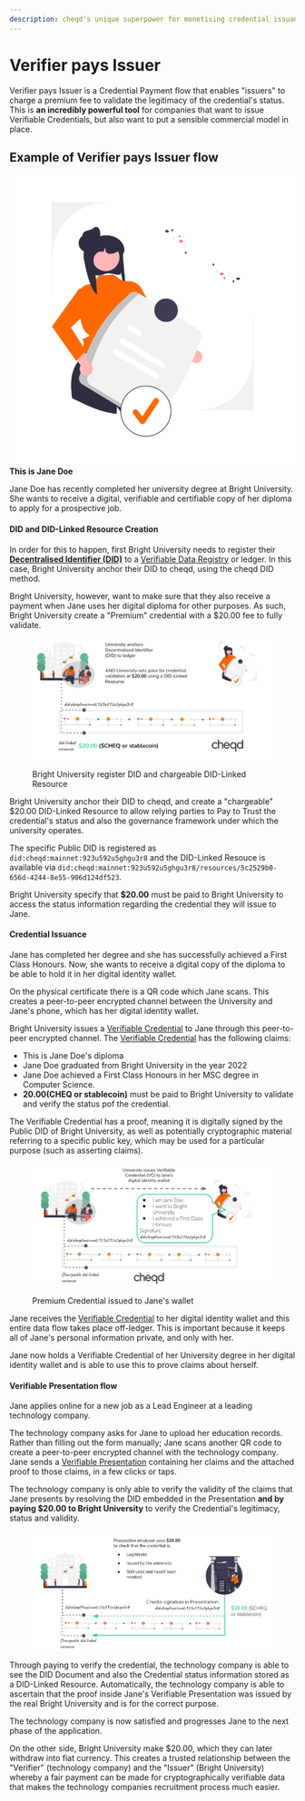```yaml
---
description: cheqd's unique superpower for monetising credential issuance
---
```


# Verifier pays Issuer

Verifier pays Issuer is a Credential Payment flow that enables "issuers" to charge a premium fee to validate the legitimacy of the credential's status. This is **an incredibly powerful tool** for companies that want to issue Verifiable Credentials, but also want to put a sensible commercial model in place.

## Example of Verifier pays Issuer flow

![Jane Doe](<../../.gitbook/assets/Jane Doe image.webp>) **This is Jane Doe**

Jane Doe has recently completed her university degree at Bright University. She wants to receive a digital, verifiable and certifiable copy of her diploma to apply for a prospective job.

#### DID and DID-Linked Resource Creation

In order for this to happen, first Bright University needs to register their [**Decentralised Identifier (DID)**](../../decentralised-identity/dids/what-is-a-did.md) to a [Verifiable Data Registry](../../decentralised-identity/dids/what-is-a-vdr.md) or ledger. In this case, Bright University anchor their DID to cheqd, using the cheqd DID method.

Bright University, however, want to make sure that they also receive a payment when Jane uses her digital diploma for other purposes. As such, Bright University create a "Premium" credential with a $20.00 fee to fully validate.

<figure><img src="../../.gitbook/assets/Registering Premium Credential.png" alt=""><figcaption><p>Bright University register DID and chargeable DID-Linked Resource</p></figcaption></figure>

Bright University anchor their DID to cheqd, and create a "chargeable" $20.00 DID-Linked Resource to allow relying parties to Pay to Trust the credential's status and also the governance framework under which the university operates.

The specific Public DID is registered as `did:cheqd:mainnet:923u592u5ghgu3r8` and the DID-Linked Resouce is available via `did:cheqd:mainnet:923u592u5ghgu3r8/resources/5c2529b0-656d-4244-8e55-906d124df523`.

Bright University specify that **$20.00** must be paid to Bright University to access the status information regarding the credential they will issue to Jane.

#### Credential Issuance

Jane has completed her degree and she has successfully achieved a First Class Honours. Now, she wants to receive a digital copy of the diploma to be able to hold it in her digital identity wallet.

On the physical certificate there is a QR code which Jane scans. This creates a peer-to-peer encrypted channel between the University and Jane's phone, which has her digital identity wallet.

Bright University issues a [Verifiable Credential](../../decentralised-identity/credentials/what-is-a-vc.md) to Jane through this peer-to-peer encrypted channel. The [Verifiable Credential](../../decentralised-identity/credentials/what-is-a-vc.md) has the following claims:

* This is Jane Doe's diploma
* Jane Doe graduated from Bright University in the year 2022
* Jane Doe achieved a First Class Honours in her MSC degree in Computer Science.
* **$20.00 ($CHEQ or stablecoin)** must be paid to Bright University to validate and verify the status pof the credential.&#x20;

The Verifiable Credential has a proof, meaning it is digitally signed by the Public DID of Bright University, as well as potentially cryptographic material referring to a specific public key, which may be used for a particular purpose (such as asserting claims).

<figure><img src="../../.gitbook/assets/Premium Credential Issued to Jane.png" alt=""><figcaption><p>Premium Credential issued to Jane's wallet</p></figcaption></figure>

Jane receives the [Verifiable Credential](../../decentralised-identity/credentials/what-is-a-vc.md) to her digital identity wallet and  this entire data flow takes place off-ledger. This is important because it keeps all of Jane's personal information private, and only with her.

Jane now holds a Verifiable Credential of her University degree in her digital identity wallet and is able to use this to prove claims about herself.

#### Verifiable Presentation flow

Jane applies online for a new job as a Lead Engineer at a leading technology company.

The technology company asks for Jane to upload her education records. Rather than filling out the form manually; Jane scans another QR code to create a peer-to-peer encrypted channel with the technology company. Jane sends a [Verifiable Presentation](../../decentralised-identity/credentials/what-is-a-vp.md) containing her claims and the attached proof to those claims, in a few clicks or taps.

The technology company is only able to verify the validity of the claims that Jane presents by resolving the DID embedded in the Presentation **and by paying $20.00 to Bright University** to verify the Credential's legitimacy, status and validity.

<figure><img src="../../.gitbook/assets/Paying for Premium Credential.png" alt=""><figcaption></figcaption></figure>

Through paying to verify the credential, the technology company is able to see the DID Document and also the Credential status information stored as a DID-Linked Resource. Automatically, the technology company is able to ascertain that the proof inside Jane's Verifiable Presentation was issued by the real Bright University and is for the correct purpose.

The technology company is now satisfied and progresses Jane to the next phase of the application.

On the other side, Bright University make $20.00, which they can later withdraw into fiat currency. This creates a trusted relationship between the "Verifier" (technology company) and the "Issuer" (Bright University) whereby a fair payment can be made for cryptographically verifiable data that makes the technology companies recruitment process much easier.
